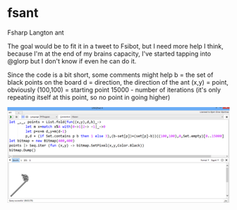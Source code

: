 fsant
=====

Fsharp Langton ant

The goal would be to fit it in a tweet to Fsibot, but I need more help I think, because I'm at the end of my brains capacity, I've started tapping into @glorp but I don't know if even he can do it.

Since the code is a bit short, some comments might help
b = the set of black points on the board
d = direction, the direction of the ant
(x,y) = point, obviously
(100,100) = starting point
15000 - number of iterations (it's only repeating itself at this point, so no point in going higher)

![Langtons ant](https://raw.githubusercontent.com/bjartwolf/fsant/master/ant.png)
